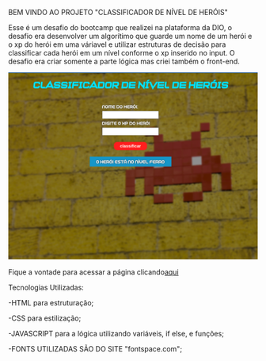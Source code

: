 BEM VINDO AO PROJETO "CLASSIFICADOR DE NÍVEL DE HERÓIS"

Esse é um desafio do bootcamp que realizei na plataforma da DIO, o desafio era desenvolver um algorítimo que guarde um nome de um herói e o xp do herói em uma váriavel e utilizar estruturas de decisão para classificar cada herói em um nível conforme o xp inserido no input. O desafio era criar somente a parte lógica mas criei também o front-end.

![prototipo](imgs/prototipo.webp)


Fique a vontade para acessar a página clicando[aqui](https://bryansilvacm.github.io/classificador-de-nivel-de-herois-dio/)

Tecnologias Utilizadas:

-HTML para estruturação;

-CSS para estilização;

-JAVASCRIPT para a lógica utilizando variáveis, if else, e funções;

-FONTS UTILIZADAS SÃO DO SITE "fontspace.com";



